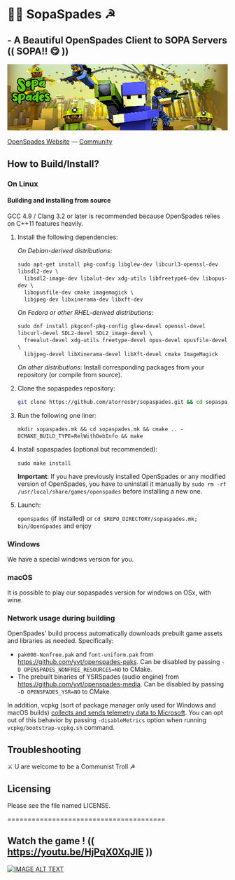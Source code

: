 # 🔱🐒 SopaSpades ☭

## - A Beautiful OpenSpades Client to SOPA Servers (( SOPA‼️ 😋 )) 

![alt text](https://github.com/atorresbr/sopaspades/blob/main/sopa/sopaspades.png)


[OpenSpades Website](https://openspades.yvt.jp) — [Community](https://buildandshoot.com)


## How to Build/Install?

### On Linux

#### Building and installing from source
GCC 4.9 / Clang 3.2 or later is recommended because OpenSpades relies on C++11 features heavily.

1. Install the following dependencies:

   *On Debian-derived distributions*:
   ```
   sudo apt-get install pkg-config libglew-dev libcurl3-openssl-dev libsdl2-dev \
     libsdl2-image-dev libalut-dev xdg-utils libfreetype6-dev libopus-dev \
     libopusfile-dev cmake imagemagick \
     libjpeg-dev libxinerama-dev libxft-dev
   ```
   
   *On Fedora or other RHEL-derived distributions*:
   ```
   sudo dnf install pkgconf-pkg-config glew-devel openssl-devel libcurl-devel SDL2-devel SDL2_image-devel \
     freealut-devel xdg-utils freetype-devel opus-devel opusfile-devel \
     libjpeg-devel libXinerama-devel libXft-devel cmake ImageMagick
   ```

   *On other distributions*:
   Install corresponding packages from your repository (or compile from source).

2. Clone the sopaspades repository:

   ```bash
   git clone https://github.com/atorresbr/sopaspades.git && cd sopaspades
   ```

3. Run the following one liner:

   ```
   mkdir sopaspades.mk && cd sopaspades.mk && cmake .. -DCMAKE_BUILD_TYPE=RelWithDebInfo && make
   ```

4. Install sopaspades (optional but recommended):

   `sudo make install`

   **Important**: If you have previously installed OpenSpades or any modified version of OpenSpades, you have to uninstall it manually by `sudo rm -rf /usr/local/share/games/openspades` before installing a new one.

5. Launch:

   `openspades` (if installed) or `cd $REPO_DIRECTORY/sopaspades.mk; bin/OpenSpades` and enjoy


### Windows
We have a special windows version for you.

### macOS
It is possible to play our sopaspades version for windows on OSx, with wine.

### Network usage during building

OpenSpades' build process automatically downloads prebuilt game assets and libraries as needed. Specifically:

- `pak000-Nonfree.pak` and `font-uniform.pak` from <https://github.com/yvt/openspades-paks>. Can be disabled by passing `-D OPENSPADES_NONFREE_RESOURCES=NO` to CMake.
- The prebuilt binaries of YSRSpades (audio engine) from <https://github.com/yvt/openspades-media>. Can be disabled by passing `-D OPENSPADES_YSR=NO` to CMake.

In addition, vcpkg (sort of package manager only used for Windows and macOS builds) [collects and sends telemetry data to Microsoft](https://vcpkg.readthedocs.io/en/latest/about/privacy/). You can opt out of this behavior by passing `-disableMetrics` option when running `vcpkg/bootstrap-vcpkg.sh` command.


## Troubleshooting
 ⚔️ U are welcome to be a Communist Troll ☭


## Licensing
Please see the file named LICENSE.

=======================================

##  Watch the game ! (( https://youtu.be/HjPqX0XqJlE ))

[![IMAGE ALT TEXT](https://i3.ytimg.com/vi/HjPqX0XqJlE/maxresdefault.jpg)](https://youtu.be/HjPqX0XqJlE "SOPA!")

